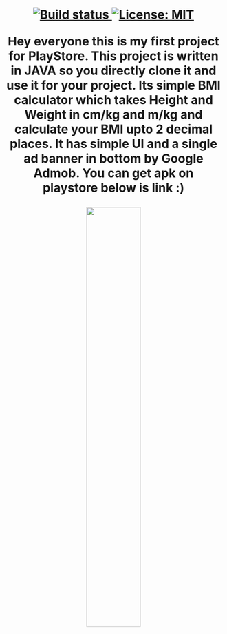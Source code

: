 <p>
    <h1 align="center">
        <a href="https://play.google.com/store/apps/details?id=com.mac.bmicalculator>
                 BMI Calculator App (JAVA) by imSoloDeveloper
        </a>
    </h1>
</p>
<p align="center">
    <a href="https://travis-ci.org/steverichey/google-play-badge-svg">
        <img src="https://travis-ci.org/steverichey/google-play-badge-svg.svg?branch=master" alt="Build status">
    </a>
    <a href="./license.md">
        <img src="https://img.shields.io/badge/License-MIT-lightgrey.svg" alt="License: MIT">
    </a>
</p>
Hey everyone this is my first project for PlayStore.
This project is written in JAVA so you directly clone it and use it for your project.
Its simple BMI calculator which takes Height and Weight in cm/kg and m/kg and calculate your BMI upto 2 decimal places.
It has simple UI and a single ad banner in bottom by Google Admob.
You can get apk on playstore below is link :)
<p align="center">
<a href="https://play.google.com/store/apps/details?id=com.mac.bmicalculator">
<img src="https://cdn.jsdelivr.net/gh/dev-iamsaurabh/BMICalculator/play.svg" width="50%">
</a>
</p>

  
